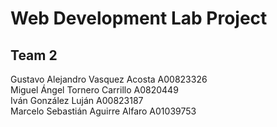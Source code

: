 # Web Development Lab Project
## Team 2
Gustavo Alejandro Vasquez Acosta A00823326  
Miguel Ángel Tornero Carrillo A0820449  
Iván González Luján A00823187  
Marcelo Sebastián Aguirre Alfaro A01039753  
